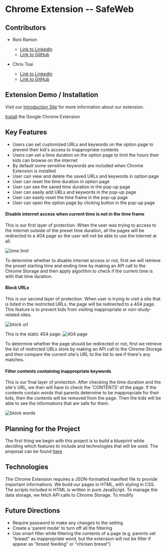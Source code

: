 # Chrome Extension -- SafeWeb
## Contributors
* Roni Ramon
  * [Link to LinkedIn](https://www.linkedin.com/in/roni-ramon-69531410a/)
  * [Link to GitHub](https://github.com/roniRamon)

* Chris Tsai
  * [Link to LinkedIn](https://www.linkedin.com/in/cheng-tsai-09bb63132/)
  * [Link to GitHub](https://github.com/tsai810417)

## Extension Demo / Installation
Visit our [Introduction Site](https://chrome.google.com/webstore/detail/safeweb/mmdbmgmnnjmlbhenkioliaebeaagjaie?hl=en-US&gl=US&authuser=0) for more information about our extension.

[Install](https://chrome.google.com/webstore/detail/safeweb/mmdbmgmnnjmlbhenkioliaebeaagjaie) the Google Chrome Extension

## Key Features
* Users can set customized URLs and keywords on the option page to prevent their kid's access to inappropriate contents
* Users can set a time duration on the option page to limit the hours their kids can browse on the internet
* By default some sensitive keywords are included when Chrome Extension is installed
* User can view and delete the saved URLs and keywords in option page
* User can reset the time duration in option page
* User can see the saved time duration in the pop-up page
* User can easily add URLs and keywords in the pop-up page
* User can easily reset the time frame in the pop-up page
* User can open the option page by clicking button in the pop-up page

#### Disable internet access when current time is not in the time frame
This is our first layer of protection. When the user was trying to access to the internet outside of the preset time duration, all the pages will be redirected to a 404 page so the user will not be able to use the internet at all.

![time limit](#)

To determine whether to disable internet access or not, first we will retrieve the preset starting time and ending time by making an API call to the Chrome Storage and then apply algorithm to check if the current time is with that time duration.

#### Block URLs
This is our second layer of protection. When user is trying to visit a site that is listed in the restricted URLs, the page will be redirected to a 404 page. This feature is to prevent kids from visiting inappropriate or non-study-related sites.

![block url](https://github.com/tsai810417/safeWeb/blob/master/images/block_url.gif?raw=true)

This is the static 404 page:
![404 page](https://raw.githubusercontent.com/tsai810417/safeWeb/master/images/block_web_pages.png)

To determine whether the page should be redirected or not, first we retrieve the list of restricted URLs store by making an API call to the Chrome Storage and then compare the current site's URL to the list to see if there's any matches.

#### Filter contents containing inappropriate keywords
This is our final layer of protection. After checking the time duration and the site's URL, we then will have to check the 'CONTENTS' of the page. If the contents contain words that parents determine to be inappropriate for their kids, then the contents will be removed from the page. Then the kids will be able to see the informations that are safe for them.

![block words](https://github.com/tsai810417/safeWeb/blob/master/images/block_word.gif?raw=true)


## Planning for the Project
The first thing we begin with this project is to build a blueprint while deciding which features to include and technologies that will be used. The proposal can be found [here](https://github.com/tsai810417/safeWeb/blob/master/proposal.md)

## Technologies
The Chrome Extension requires a JSON-formatted manifest file to provide important informations. We build our pages in HTML, with styling in CSS. The scripts included in HTML is written in pure JavaScript. To manage the data storage, we fetch API calls to Chrome Storage. To modify

## Future Directions
* Require password to make any changes to the setting
* Create a 'parent mode' to turn off all the filtering
* Use smart filter while filtering the contents of a page (e.g. parents set "breast" as inappropriate word, but the extension will not be filter if appear as "breast feeding" or "chicken breast")
